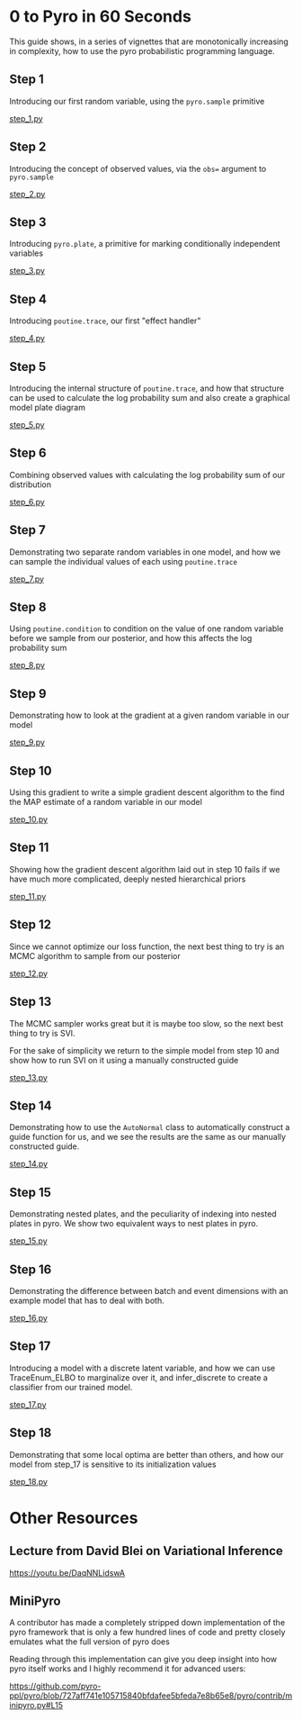 # 0 to Pyro in 60 Seconds

This guide shows, in a series of vignettes that are monotonically increasing in complexity, how to use the
pyro probabilistic programming language.


## Step 1

Introducing our first random variable, using the `pyro.sample` primitive

[step_1.py](./vignettes/step_1.py)

## Step 2

Introducing the concept of observed values, via the `obs=` argument to `pyro.sample`

[step_2.py](./vignettes/step_2.py)

## Step 3

Introducing `pyro.plate`, a primitive for marking conditionally independent variables

[step_3.py](./vignettes/step_3.py)

## Step 4

Introducing `poutine.trace`, our first "effect handler"

[step_4.py](./vignettes/step_4.py)

## Step 5

Introducing the internal structure of `poutine.trace`, and how that structure can be used to calculate the 
log probability sum and also create a graphical model plate diagram

[step_5.py](./vignettes/step_5.py)

## Step 6

Combining observed values with calculating the log probability sum of our distribution

[step_6.py](./vignettes/step_6.py)

## Step 7

Demonstrating two separate random variables in one model, and how we can sample the individual values of each
using `poutine.trace`

[step_7.py](./vignettes/step_7.py)

## Step 8

Using `poutine.condition` to condition on the value of one random variable before we sample from our posterior,
and how this affects the log probability sum

[step_8.py](./vignettes/step_8.py)

## Step 9

Demonstrating how to look at the gradient at a given random variable in our model

[step_9.py](./vignettes/step_9.py)

## Step 10

Using this gradient to write a simple gradient descent algorithm to the find the MAP estimate of a random variable
in our model

[step_10.py](./vignettes/step_10.py)

## Step 11

Showing how the gradient descent algorithm laid out in step 10 fails 
if we have much more complicated, deeply nested hierarchical priors

[step_11.py](./vignettes/step_11.py)

## Step 12

Since we cannot optimize our loss function, the next best thing to try is an MCMC algorithm to sample from our posterior

[step_12.py](./vignettes/step_12.py)

## Step 13

The MCMC sampler works great but it is maybe too slow, so the next best thing to try is SVI. 

For the sake of simplicity we return to the simple model from step 10 and show how to run SVI on it using a manually
constructed guide

[step_13.py](./vignettes/step_13.py)

## Step 14

Demonstrating how to use the `AutoNormal` class to automatically construct a guide function for us, and we 
see the results are the same as our manually constructed guide.

[step_14.py](./vignettes/step_14.py)

## Step 15

Demonstrating nested plates, and the peculiarity of indexing into nested plates in pyro. We show two equivalent
ways to nest plates in pyro.

[step_15.py](./vignettes/step_15.py)

## Step 16

Demonstrating the difference between batch and event dimensions with an example model that has to deal with both.

[step_16.py](./vignettes/step_16.py)

## Step 17

Introducing a model with a discrete latent variable, and how we can use TraceEnum_ELBO to marginalize over it,
and infer_discrete to create a classifier from our trained model.

[step_17.py](./vignettes/step_17.py)

## Step 18

Demonstrating that some local optima are better than others, and how our model from step_17 is sensitive to its
initialization values

[step_18.py](./vignettes/step_18.py)

# Other Resources

## Lecture from David Blei on Variational Inference

https://youtu.be/DaqNNLidswA

## MiniPyro

A contributor has made a completely stripped down implementation of the pyro framework 
that is only a few hundred lines of code and pretty closely emulates what the full version of pyro does

Reading through this implementation can give you deep insight into how pyro itself works and I highly recommend it
for advanced users:

https://github.com/pyro-ppl/pyro/blob/727aff741e105715840bfdafee5bfeda7e8b65e8/pyro/contrib/minipyro.py#L15